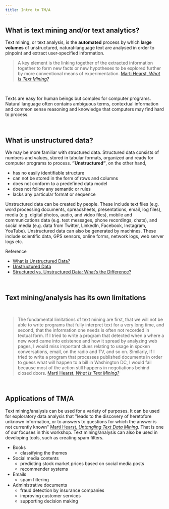 ```yaml
---
title: Intro to TM/A
---
```


## What is text mining and/or text analytics?
Text mining, or text analysis, is the **automated** process by which **large volumes** of unstructured, natural‐language text are analysed in order to pinpoint and extract user‐specified information. 

> A key element is the linking together of the extracted information together to form new facts or new hypotheses to be explored further by more conventional means of experimentation. [Marti Hearst, *What Is Text Mining?*](https://people.ischool.berkeley.edu/~hearst/text-mining.html)

<br> 

Texts are easy for human beings but complex for computer programs. Natural language often contains ambiguous terms, contextual information and common sense reasoning and knowledge that computers may find hard to process.

<br> 

## What is unstructured data?
We may be more familiar with structured data. Structured data consists of numbers and values, stored in tabular formats, organized and ready for computer programs to process. **”Unstructured”**, on the other hand, 

* has no easily identifiable structure
* can not be stored in the form of rows and columns
* does not conform to a predefined data model
* does not follow any semantic or rules
* lacks any particular format or sequence

Unstructured data can be created by people. These include text files (e.g. word processing documents, spreadsheets, presentations, email, log files), media (e.g. digital photos, audio, and video files), mobile and communications data (e.g. text messages, phone recordings, chats), and social media (e.g. data from Twitter, LinkedIn, Facebook, Instagram, YouTube). Unstructured data can also be generated by machines. These include scientific data, GPS sensors, online forms, network logs, web server logs etc.

Reference

* [What is Unstructured Data?](https://www.geeksforgeeks.org/what-is-unstructured-data/)
* [Unstructured Data](https://www.mongodb.com/unstructured-data)
* [Structured vs. Unstructured Data: What’s the Difference?](https://www.ibm.com/cloud/blog/structured-vs-unstructured-data)

<br> 

## Text mining/analysis has its own limitations

<br> 

> The fundamental limitations of text mining are first, that we will not be able to write programs that fully interpret text for a very long time, and second, that the information one needs is often not recorded in textual form. If I tried to write a program that detected when a where a new word came into existence and how it spread by analyzing web pages, I would miss important clues relating to usage in spoken conversations, email, on the radio and TV, and so on. Similarly, If I tried to write a program that processes published documents in order to guess what will happen to a bill in Washington DC, I would fail because most of the action still happens in negotiations behind closed doors. [Marti Hearst, *What Is Text Mining?*](https://people.ischool.berkeley.edu/~hearst/text-mining.html)

<br> 

## Applications of TM/A
Text mining/analysis can be used for a variety of purposes. It can be used for exploratory data analysis that "leads to the discovery of heretofore unknown information, or to answers to questions for which the answer is not currently known" [Marti Hearst, *Untangling Text Data Mining*](https://people.ischool.berkeley.edu/~hearst/papers/acl99/acl99-tdm.html). That is one of our focuses in this workshop. Text mining/analysis can also be used in developing tools, such as creating spam filters.

* Books
  * classifying the themes
* Social media contents
  * predicting stock market prices based on social media posts
  * recommender systems
* Emails
  * spam filtering
* Administrative documents
  * fraud detection by insurance companies
  * improving customer services
  * supporting decision making
